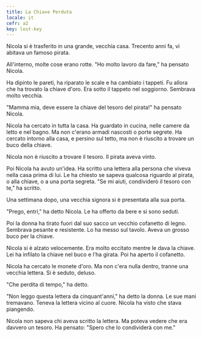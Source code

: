 ```yaml
---
title: La Chiave Perduta
locale: it
cefr: a2
key: lost-key
---
```


Nicola si è trasferito in una grande, vecchia casa. Trecento anni fa, vi abitava un famoso pirata.

All'interno, molte cose erano rotte. "Ho molto lavoro da fare," ha pensato Nicola.

Ha dipinto le pareti, ha riparato le scale e ha cambiato i tappeti. Fu allora che ha trovato la chiave d'oro. Era sotto il tappeto nel soggiorno. Sembrava molto vecchia.

"Mamma mia, deve essere la chiave del tesoro del pirata!" ha pensato Nicola.

Nicola ha cercato in tutta la casa. Ha guardato in cucina, nelle camere da letto e nel bagno. Ma non c'erano armadi nascosti o porte segrete. Ha cercato intorno alla casa, e persino sul tetto, ma non è riuscito a trovare un buco della chiave.

Nicola non è riuscito a trovare il tesoro. Il pirata aveva vinto.

Poi Nicola ha avuto un'idea. Ha scritto una lettera alla persona che viveva nella casa prima di lui. Le ha chiesto se sapeva qualcosa riguardo al pirata, o alla chiave, o a una porta segreta. "Se mi aiuti, condividerò il tesoro con te," ha scritto.

Una settimana dopo, una vecchia signora si è presentata alla sua porta.

"Prego, entri," ha detto Nicola. Le ha offerto da bere e si sono seduti.

Poi la donna ha tirato fuori dal suo sacco un vecchio cofanetto di legno. Sembrava pesante e resistente. Lo ha messo sul tavolo. Aveva un grosso buco per la chiave.

Nicola si è alzato velocemente. Era molto eccitato mentre le dava la chiave. Lei ha infilato la chiave nel buco e l'ha girata. Poi ha aperto il cofanetto.

Nicola ha cercato le monete d'oro. Ma non c'era nulla dentro, tranne una vecchia lettera. Si è seduto, deluso.

"Che perdita di tempo," ha detto.

"Non leggo questa lettera da cinquant'anni," ha detto la donna. Le sue mani tremavano. Teneva la lettera vicino al cuore. Nicola ha visto che stava piangendo.

Nicola non sapeva chi aveva scritto la lettera. Ma poteva vedere che era davvero un tesoro. Ha pensato: "Spero che lo condividerà con me."